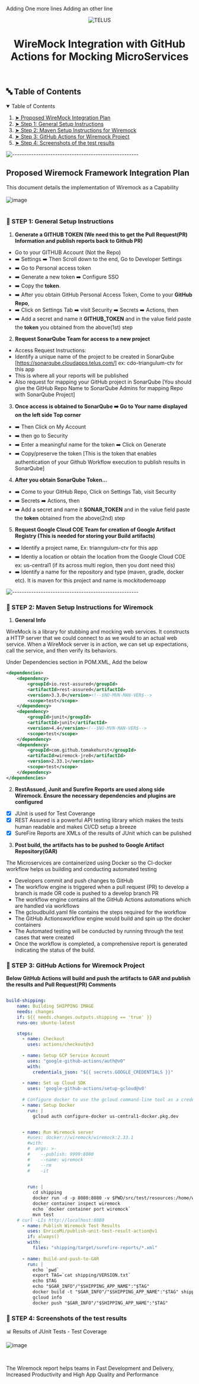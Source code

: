 Adding One more lines 
Adding an other line
<p align="center"> 
<img src="https://user-images.githubusercontent.com/100637276/163732513-0201b81d-d6d6-4ab9-9cf3-3f6b6c1e2f44.png" alt="TELUS">
</p>
 
<h1 id="heading" align="center">WireMock Integration with GitHub Actions for Mocking MicroServices</h1>


<br>

<h2 id="table-of-contents"> 🔤 Table of Contents</h2>

<details open="open">
  <summary>Table of Contents</summary>
  <ol>
    <li><a href="#proposed-wiremock-integration-plan"> ➤ Proposed WireMock Integration Plan</a></li>
    <li><a href="#step1"> ➤ Step 1: General Setup Instructions </a></li>
    <li><a href="#step2"> ➤ Step 2: Maven Setup Instructions for Wiremock </a></li>
    <li><a href="#step3"> ➤ Step 3: GitHub Actions for Wiremock Project </a></li>
    <li><a href="#step4"> ➤ Step 4: Screenshots of the test results </a></li>
   </ol>
</details>

![-----------------------------------------------------](https://raw.githubusercontent.com/andreasbm/readme/master/assets/lines/rainbow.png)


## Proposed Wiremock Framework Integration Plan

This document details the implementation of Wiremock as a Capability
<br>
<br>
![image](https://user-images.githubusercontent.com/100637276/163222841-6ad7a78b-6937-4718-a5ea-f4a661c9cd67.png)
<br>
<br>

<!-- STEP1 -->
<h3 id="step1"> 🔰 STEP 1: General Setup Instructions</h3>

1. **Generate a GITHUB TOKEN (We need this to get the Pull Request(PR) Information and publish reports back to Github PR)**
 * Go to your GITHUB Account (Not the Repo) 
 * ➡️ Settings ➡️ Then Scroll down to the end, Go to Developer Settings
 * ➡️ Go to Personal access token
 * ➡️ Generate a new token ➡️ Configure SSO 
 * ➡️ Copy the **token**.
 * ➡️ After you obtain GitHub Personal Access Token, Come to your **GitHub Repo**, 
 * ➡️ Click on Settings Tab ➡️ visit Security ➡️ Secrets ➡️ Actions, then 
 * ➡️ Add a secret and name it **GITHUB_TOKEN**  and in the value field paste the **token** you obtained from the above(1st) step

2. **Request SonarQube Team for access to a new project**
 * Access Request Instructions:
 * Identify a unique name of the project to be created in SonarQube [https://sonarqube.cloudapps.telus.com/] ex: cdo-triangulum-ctv for this app
 * This is where all your reports will be published
 * Also request for mapping your GitHub project in SonarQube [You should give the GitHub Repo Name to SonarQube Admins for mapping Repo with SonarQube Project]
 
3. **Once access is obtained to SonarQube ➡️ Go to Your name displayed on the left side Top corner**
 * ➡️ Then Click on My Account
 * ➡️ then go to Security
 * ➡️ Enter a meaningful name for the token ➡️ Click on Generate
 * ➡️ Copy/preserve the token [This is the token that enables authentication of your Github Workflow execution to publish results in SonarQube]

4. **After you obtain SonarQube Token...** 
* ➡️ Come to your GitHub Repo, Click on Settings Tab, visit Security
* ➡️ Secrets ➡️ Actions, then 
* ➡️ Add a secret and name it **SONAR_TOKEN** and in the value field paste the **token** obtained from the above(2nd) step

5. **Request Google Cloud COE Team for creation of Google Artifact Registry (This is needed for storing your Build artifacts)**
* ➡️ Identify a project name, Ex: trianngulum-ctv for this app
* ➡️ Identiy a location or obtain the location from the Google Cloud COE ex: us-central1 (if its across multi region, then you dont need this)
* ➡️ Identify a name for the repository and type (maven, gradle, docker etc). It is maven for this project and name is mockitodemoapp

![-----------------------------------------------------](https://raw.githubusercontent.com/andreasbm/readme/master/assets/lines/rainbow.png)

<!-- STEP2 -->
<h3 id="step2"> 🔰 STEP 2: Maven Setup Instructions for Wiremock</h3>

1. **General Info**

WireMock is a library for stubbing and mocking web services. It constructs a HTTP server that we could connect to as we would to an actual web service. When a WireMock server is in action, we can set up expectations, call the service, and then verify its behaviors.
<p>Under Dependencies section in POM.XML, Add the below</p>

```XML
<dependencies>
	<dependency>
	    <groupId>io.rest-assured</groupId>
	    <artifactId>rest-assured</artifactId>
	    <version>3.3.0</version><!--$NO-MVN-MAN-VER$-->
	    <scope>test</scope>
	</dependency>
	<dependency>
	    <groupId>junit</groupId>
	    <artifactId>junit</artifactId>
	    <version>4.4</version><!--$NO-MVN-MAN-VER$-->
	    <scope>test</scope>
	</dependency>
	<dependency>
	    <groupId>com.github.tomakehurst</groupId>
	    <artifacId>wiremock-jre8</artifactId>
	    <version>2.33.1</version>
	    <scope>test</scope>
	</dependency>
</dependencies>
```
2. **RestAssued, Junit and Surefire Reports are used along side Wiremock. Ensure the necessary dependencies and plugins are configured**
 
- [x] JUnit is used for Test Coverange
- [x] REST Assured is a powerful API testing library which makes the tests human readable and makes CI/CD setup a breeze
- [x] SureFire Reports are XMLs of the results of JUnit which can be pulished

3. **Post build, the artifacts has to be pushed to Google Artifact Repository(GAR)**

The Microservices are containerized using Docker so the CI-docker workflow helps us building and conducting automated testing

 * Developers commit and push changes to GitHub
 * The workflow engine is triggered when a pull request (PR) to develop a branch is made OR code is pushed to a develop branch PR
 * The workflow engine contains all the GitHub Actions automations which are handled via workflows
 * The gcloudbuild.yaml file contains the steps required for the workflow
 * The GitHub Actionsworkflow engine would build and spin up the docker containers
 * The Automated testing will be conducted by running through the test cases that were created
 * Once the workflow is completed, a comprehensive report is generated indicating the status of the build.

<!-- STEP3 -->
<h3 id="step3"> 🔰 STEP 3: GitHub Actions for Wiremock Project</h3>

**Below GitHub Actions will build and push the artifacts to GAR and publish the results and Pull Request(PR) Comments**

```YAML

build-shipping:
    name: Building SHIPPING IMAGE
    needs: changes
    if: ${{ needs.changes.outputs.shipping == 'true' }}
    runs-on: ubuntu-latest

    steps:
      - name: Checkout
        uses: actions/checkout@v3
                       
      - name: Setup GCP Service Account
        uses: "google-github-actions/auth@v0"
        with:
          credentials_json: "${{ secrets.GOOGLE_CREDENTIALS }}"
      
      - name: Set up Cloud SDK
        uses: 'google-github-actions/setup-gcloud@v0'
      
      # Configure docker to use the gcloud command-line tool as a credential helper
      - name: Setup Docker
        run: |
          gcloud auth configure-docker us-central1-docker.pkg.dev


      - name: Run Wiremock server
        #uses: docker://wiremock/wiremock:2.33.1 
        #with:
        #  args: >-
        #    --publish: 9999:8080
        #    --name: wiremock
        #    --rm
        #    -it

       
        run: |
          cd shipping
          docker run -d -p 8080:8080 -v $PWD/src/test/resources:/home/wiremock --name wiremock wiremock/wiremock:2.33.1
          docker container inspect wiremock
          echo `docker container port wiremock`
          mvn test
    # curl -LIs http://localhost:8080
      - name: Publish Wiremock Test Results
        uses: EnricoMi/publish-unit-test-result-action@v1
        if: always()
        with:
          files: "shipping/target/surefire-reports/*.xml"
       
      - name: Build-and-push-to-GAR
        run: |
          echo `pwd`
          export TAG=`cat shipping/VERSION.txt`
          echo $TAG
          echo "$GAR_INFO"/"$SHIPPING_APP_NAME":"$TAG"
          docker build -t "$GAR_INFO"/"$SHIPPING_APP_NAME":"$TAG" shipping/
          gcloud info
          docker push "$GAR_INFO"/"$SHIPPING_APP_NAME":"$TAG"  
 ```
 
<!-- STEP4 -->
<h3 id="step4"> 🔰 STEP 4: Screenshots of the test results</h3>

📊 Results of JUnit Tests - Test Coverage

![image](https://raw.githubusercontent.com/koushikgurijala/robotShop/main/wiremock-test-result.png)

<br>

The Wiremock report helps teams in Fast Development and Delivery, Increased Productivity and High App Quality and Performance
